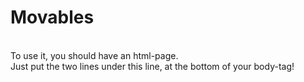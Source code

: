# Movables
<br/>
To use it, you should have an html-page.
<br/>
Just put the two lines under this line, at the bottom of your body-tag!
<br/>
<script src="https://raw.githubusercontent.com/CuzImBisonratte/Movables/main/main.js?token=AL63QYLIL3HX3UBQ5FMBULDAHDEOG">
<link rel="stylesheet" href="https://raw.githubusercontent.com/CuzImBisonratte/Movables/main/style.css?token=AL63QYK4YJX5TVOFKGFNZPDAHDEQM">
<br/>
  <br/>
<br/>
=====LOCAL=STORED=SCRIPTS=====
<br/>
  <br/>
<br/>
If you want to have the Scripts locally, just go into both files and copy all to your files OR download the Repo and use the files!
